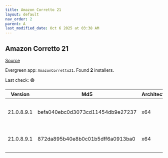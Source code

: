 ```yaml
---
title: Amazon Corretto 21
layout: default
nav_order: 2
parent: A
last_modified_date: Oct 6 2025 at 03:38 AM
---
```


## Amazon Corretto 21

[Source](https://aws.amazon.com/corretto/)

Evergreen app: `AmazonCorretto21`. Found **2** installers.

Last check: 🟢

| Version    | Md5                              | Architecture | Type | URI                                                                                                                                                                                                      |
| ---------- | -------------------------------- | ------------ | ---- | -------------------------------------------------------------------------------------------------------------------------------------------------------------------------------------------------------- |
| 21.0.8.9.1 | befa040ebc0d3073cd11454db9e27237 | x64          | msi  | [https://corretto.aws/downloads/resources/21.0.8.9.1/amazon-corretto-21.0.8.9.1-windows-x64.msi](https://corretto.aws/downloads/resources/21.0.8.9.1/amazon-corretto-21.0.8.9.1-windows-x64.msi)         |
| 21.0.8.9.1 | 872da895b40e8b0c01b5dff6a0913ba0 | x64          | zip  | [https://corretto.aws/downloads/resources/21.0.8.9.1/amazon-corretto-21.0.8.9.1-windows-x64-jdk.zip](https://corretto.aws/downloads/resources/21.0.8.9.1/amazon-corretto-21.0.8.9.1-windows-x64-jdk.zip) |
